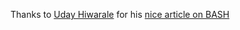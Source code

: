 Thanks to [Uday Hiwarale](https://thatisuday.medium.com/) for his [nice article on BASH](https://itnext.io/bash-scripting-everything-you-need-to-know-about-bash-shell-programming-cd08595f2fba)


